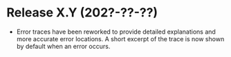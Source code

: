# Release X.Y (202?-??-??)

* Error traces have been reworked to provide detailed explanations and more
  accurate error locations. A short excerpt of the trace is now shown by
  default when an error occurs.
